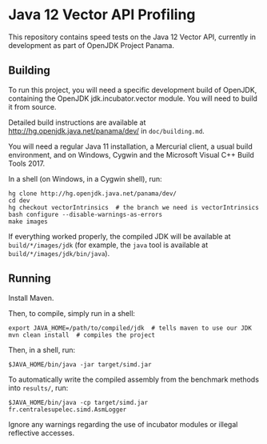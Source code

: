 # Java 12 Vector API Profiling

This repository contains speed tests on the Java 12 Vector API, currently in development as part of OpenJDK Project Panama.

## Building

To run this project, you will need a specific development build of OpenJDK, containing the OpenJDK jdk.incubator.vector module. You will need to build it from source.

Detailed build instructions are available at http://hg.openjdk.java.net/panama/dev/ in `doc/building.md`.

You will need a regular Java 11 installation, a Mercurial client, a usual build environment, and on Windows, Cygwin and the Microsoft Visual C++ Build Tools 2017.

In a shell (on Windows, in a Cygwin shell), run:
```shell
hg clone http://hg.openjdk.java.net/panama/dev/
cd dev
hg checkout vectorIntrinsics  # the branch we need is vectorIntrinsics
bash configure --disable-warnings-as-errors
make images
```

If everything worked properly, the compiled JDK will be available at `build/*/images/jdk` (for example, the `java` tool is available at `build/*/images/jdk/bin/java`).

## Running

Install Maven.

Then, to compile, simply run in a shell:
```shell
export JAVA_HOME=/path/to/compiled/jdk  # tells maven to use our JDK
mvn clean install  # compiles the project
```

Then, in a shell, run:
```shell
$JAVA_HOME/bin/java -jar target/simd.jar
```

To automatically write the compiled assembly from the benchmark methods into `results/`, run:
```shell
$JAVA_HOME/bin/java -cp target/simd.jar fr.centralesupelec.simd.AsmLogger
```

Ignore any warnings regarding the use of incubator modules or illegal reflective accesses.
